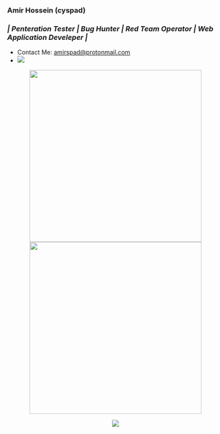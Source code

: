### Amir Hossein (cyspad)
### <p><em>| Penteration Tester | Bug Hunter | Red Team Operator | Web Application Develeper |</em>

- Contact Me: amirspad@protonmail.com
- ![](https://visitor-badge.glitch.me/badge?page_id=cyspad)  
<div align="center">
 
<img src='https://github-readme-stats.vercel.app/api?username=cyspad&theme=merko' width="400"/>
<img src='https://github-readme-streak-stats.herokuapp.com/?user=cyspad&theme=merko' width="400"/>
<p align="center">
  <img
    src="https://github.com/cyspad/my-share-image-repo/blob/04ab3d0d2e241ca48c44d9d650fec25686b7a9e9/Logo-None.png" />
</p>
</div>
